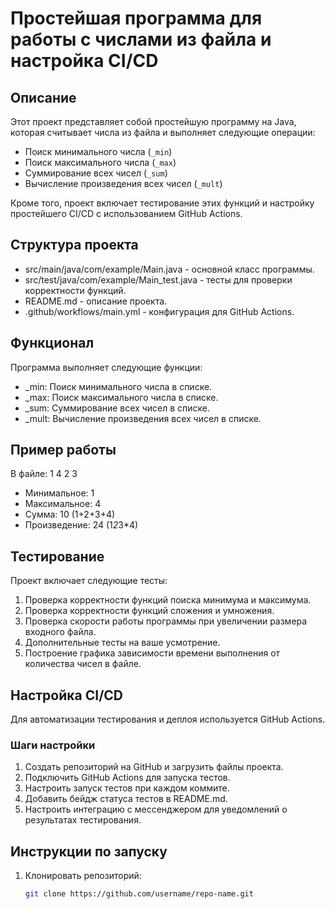 # Простейшая программа для работы с числами из файла и настройка CI/CD

## Описание

Этот проект представляет собой простейшую программу на Java, которая считывает числа из файла и выполняет следующие операции:
- Поиск минимального числа (`_min`)
- Поиск максимального числа (`_max`)
- Суммирование всех чисел (`_sum`)
- Вычисление произведения всех чисел (`_mult`)

Кроме того, проект включает тестирование этих функций и настройку простейшего CI/CD с использованием GitHub Actions.

## Структура проекта

- src/main/java/com/example/Main.java - основной класс программы.
- src/test/java/com/example/Main_test.java - тесты для проверки корректности функций.
- README.md - описание проекта.
- .github/workflows/main.yml - конфигурация для GitHub Actions.

## Функционал

Программа выполняет следующие функции:

- _min: Поиск минимального числа в списке.
- _max: Поиск максимального числа в списке.
- _sum: Суммирование всех чисел в списке.
- _mult: Вычисление произведения всех чисел в списке.

## Пример работы

В файле: 1 4 2 3

- Минимальное: 1
- Максимальное: 4
- Сумма: 10 (1+2+3+4)
- Произведение: 24 (1*2*3*4)

## Тестирование

Проект включает следующие тесты:

1. Проверка корректности функций поиска минимума и максимума.
2. Проверка корректности функций сложения и умножения.
3. Проверка скорости работы программы при увеличении размера входного файла.
4. Дополнительные тесты на ваше усмотрение.
5. Построение графика зависимости времени выполнения от количества чисел в файле.

## Настройка CI/CD

Для автоматизации тестирования и деплоя используется GitHub Actions.

### Шаги настройки

1. Создать репозиторий на GitHub и загрузить файлы проекта.
2. Подключить GitHub Actions для запуска тестов.
3. Настроить запуск тестов при каждом коммите.
4. Добавить бейдж статуса тестов в README.md.
5. Настроить интеграцию с мессенджером для уведомлений о результатах тестирования.

## Инструкции по запуску

1. Клонировать репозиторий:
   ```bash
   git clone https://github.com/username/repo-name.git
